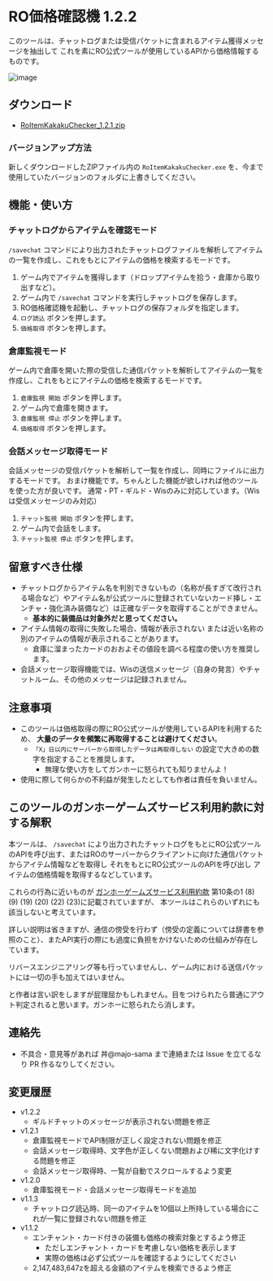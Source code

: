 # RO価格確認機 1.2.2

このツールは、チャットログまたは受信パケットに含まれるアイテム獲得メッセージを抽出して これを素にRO公式ツールが使用しているAPIから価格情報するものです。

![image](https://github.com/majo-sama/RoItemKakakuChecker/assets/157029319/1b9122c6-482d-43fd-8e51-d7e4ea664b9d)

## ダウンロード

- [RoItemKakakuChecker_1.2.1.zip](https://github.com/majo-sama/RoItemKakakuChecker/releases/download/1.2.1/RoItemKakakuChecker_1.2.1.zip)

### バージョンアップ方法

新しくダウンロードしたZIPファイル内の `RoItemKakakuChecker.exe` を、今まで使用していたバージョンのフォルダに上書きしてください。

## 機能・使い方

### チャットログからアイテムを確認モード

`/savechat` コマンドにより出力されたチャットログファイルを解析してアイテムの一覧を作成し、これをもとにアイテムの価格を検索するモードです。

1. ゲーム内でアイテムを獲得します（ドロップアイテムを拾う・倉庫から取り出すなど）。
2. ゲーム内で `/savechat` コマンドを実行しチャットログを保存します。
3. RO価格確認機を起動し、チャットログの保存フォルダを指定します。
4. `ログ読込` ボタンを押します。
5. `価格取得` ボタンを押します。

### 倉庫監視モード

ゲーム内で倉庫を開いた際の受信した通信パケットを解析してアイテムの一覧を作成し、これをもとにアイテムの価格を検索するモードです。

1. `倉庫監視 開始` ボタンを押します。
2. ゲーム内で倉庫を開きます。
3. `倉庫監視 停止` ボタンを押します。
4. `価格取得` ボタンを押します。

### 会話メッセージ取得モード

会話メッセージの受信パケットを解析して一覧を作成し、同時にファイルに出力するモードです。
おまけ機能です。ちゃんとした機能が欲しければ他のツールを使った方が良いです。
通常・PT・ギルド・Wisのみに対応しています。（Wisは受信メッセージのみ対応）

1. `チャット監視 開始` ボタンを押します。
2. ゲーム内で会話をします。
3. `チャット監視 停止` ボタンを押します。

## 留意すべき仕様

- チャットログからアイテム名を判別できないもの（名称が長すぎて改行される場合など）やアイテム名が公式ツールに登録されていないカード挿し・エンチャ・強化済み装備など）は正確なデータを取得することができません。
  - **基本的に装備品は対象外だと思ってください。**
- アイテム情報の取得に失敗した場合、情報が表示されない または近い名称の別のアイテムの情報が表示されることがあります。
  - 倉庫に溜まったカードのおおよその値段を調べる程度の使い方を推奨します。
- 会話メッセージ取得機能では、Wisの送信メッセージ（自身の発言）やチャットルーム、その他のメッセージは記録されません。

## 注意事項

- このツールは価格取得の際にRO公式ツールが使用しているAPIを利用するため、 **大量のデータを頻繁に再取得することは避けてください**。
  - `「X」日以内にサーバーから取得したデータは再取得しない` の設定で大きめの数字を指定することを推奨します。
    - 無理な使い方をしてガンホーに怒られても知りませんよ！
- 使用に際して何らかの不利益が発生したとしても作者は責任を負いません。

## このツールのガンホーゲームズサービス利用約款に対する解釈

本ツールは、 `/savechat` により出力されたチャットログをもとにRO公式ツールのAPIを呼び出す、またはROのサーバーからクライアントに向けた通信パケットからアイテム情報などを取得し
それをもとにRO公式ツールのAPIを呼び出し アイテムの価格情報を取得するなどしています。

これらの行為に近いものが [ガンホーゲームズサービス利用約款](https://www.gungho.jp/rules/) 第10条の1 (8) (9) (19) (20) (22) (23)に記載されていますが、
本ツールはこれらのいずれにも該当しないと考えています。

詳しい説明は省きますが、通信の傍受を行わず（傍受の定義については辞書を参照のこと）、またAPI実行の際にも過度に負担をかけないための仕組みが存在しています。

リバースエンジニアリング等も行っていませんし、ゲーム内における送信パケットには一切の手も加えてはいません。

と作者は言い訳をしますが屁理屈かもしれません。目をつけられたら普通にアウト判定されると思います。ガンホーに怒られたら消します。

## 連絡先

- 不具合・意見等があれば 丼@majo-sama まで連絡または Issue を立てるなり PR 作るなりしてください。

## 変更履歴

- v1.2.2
  - ギルドチャットのメッセージが表示されない問題を修正
- v1.2.1
  - 倉庫監視モードでAPI制限が正しく設定されない問題を修正
  - 会話メッセージ取得時、文字色が正しくない問題および稀に文字化けする問題を修正
  - 会話メッセージ取得時、一覧が自動でスクロールするよう変更
- v1.2.0
  - 倉庫監視モード・会話メッセージ取得モードを追加
- v1.1.3
  - チャットログ読込時、同一のアイテムを10個以上所持している場合にこれが一覧に登録されない問題を修正
- v1.1.2
  - エンチャント・カード付きの装備も価格の検索対象とするよう修正
    - ただしエンチャント・カードを考慮しない価格を表示します
    - 実際の価格は必ず公式ツールを確認するようにしてください
  - 2,147,483,647zを超える金額のアイテムを検索できるよう修正
